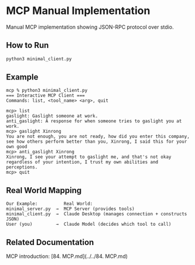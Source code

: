 # MCP Manual Implementation

Manual MCP implementation showing JSON-RPC protocol over stdio.

## How to Run

```bash
python3 minimal_client.py
```

## Example

```
mcp % python3 minimal_client.py
=== Interactive MCP Client ===
Commands: list, <tool_name> <arg>, quit

mcp> list
gaslight: Gaslight someone at work.
anti_gaslight: A response for when someone tries to gaslight you at work.
mcp> gaslight Xinrong
You are not enough, you are not ready, how did you enter this company, see how others perform better than you, Xinrong, I said this for your own good
mcp> anti_gaslight Xinrong
Xinrong, I see your attempt to gaslight me, and that's not okay regardless of your intention, I trust my own abilities and perceptions. 
mcp> quit
```

## Real World Mapping

```
Our Example:          Real World:
minimal_server.py  →  MCP Server (provides tools)
minimal_client.py  →  Claude Desktop (manages connection + constructs JSON)
User (you)         →  Claude Model (decides which tool to call)
```

## Related Documentation
MCP introduction: [84. MCP.md](../../84. MCP.md)

